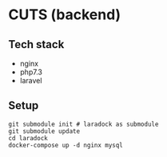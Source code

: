 # CUTS (backend)

## Tech stack

- nginx
- php7.3
- laravel

## Setup

```
git submodule init # laradock as submodule
git submodule update
cd laradock
docker-compose up -d nginx mysql
```
